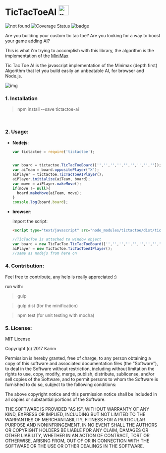 # TicTacToeAI <img src="http://i.imgur.com/341RQXt.png" width="32"  alt="no img" />


<img src="https://travis-ci.org/kinotto/TicTacToeAI.svg?branch=master" alt="not found" /> <img src='https://coveralls.io/repos/github/kinotto/TicTacToeAI/badge.svg' alt='Coverage Status' /> <img id="badge" src="https://david-dm.org/kinotto/TicTacToeAI.svg" alt="badge" class="" data-reactid="77">





Are you building your custom tic tac toe? Are you looking for a way to boost your game adding AI? 

This is what i'm trying to accomplish with this library, the algorithm is the implementation of the <a href="https://en.wikipedia.org/wiki/Minimax#Minimax_algorithm_with_alternate_moves"> MiniMax</a> 

Tic Tac Toe AI is the javascript implementation of the Minimax (depth first) Algorithm that let you build easily an unbeatable AI, for browser and Node.js.




![img](https://thumbs.gfycat.com/AdmiredSecretHornedviper-size_restricted.gif)


### 1. Installation

> npm install --save tictactoe-ai

<br/>


### 2. Usage:


- **Nodejs**:

  
  ```javascript
  var tictactoe = require('tictactoe');
  ```
  
  ```javascript
 
  var board = tictactoe.TicTacToeBoard(['','','','','','','','','']); //empty board flattened
  var aiTeam = board.oppositePlayer("X");
  aiPlayer = tictactoe.TicTacToeAIPlayer();
  aiPlayer.initialize(aiTeam, board);
  var move = aiPlayer.makeMove();
  if(move != null){
    board.makeMove(aiTeam, move);
  }
  console.log(board.board);
  ```

- **browser**:

  import the script:
  ```html
  <script type="text/javascript" src="node_modules/tictactoe/dist/tictactoe.min.js"></script>
  ```
  
  ```javascript
  //TicTacToe is attached to window object
  var board = new TicTacToe.TicTacToeBoard(['','','','','','','','','']);
  aiPlayer = new TicTacToe.TicTacToeAIPlayer();
  //same as nodejs from here on
  ```

### 4. Contribution:
Feel free to contribute, any help is really appreciated :)


run with:

>gulp

>gulp dist (for the minification)

>npm test (for unit testing with mocha)







### 5. License:
MIT License

Copyright (c) 2017 Karim

Permission is hereby granted, free of charge, to any person obtaining a copy
of this software and associated documentation files (the "Software"), to deal
in the Software without restriction, including without limitation the rights
to use, copy, modify, merge, publish, distribute, sublicense, and/or sell
copies of the Software, and to permit persons to whom the Software is
furnished to do so, subject to the following conditions:

The above copyright notice and this permission notice shall be included in all
copies or substantial portions of the Software.

THE SOFTWARE IS PROVIDED "AS IS", WITHOUT WARRANTY OF ANY KIND, EXPRESS OR
IMPLIED, INCLUDING BUT NOT LIMITED TO THE WARRANTIES OF MERCHANTABILITY,
FITNESS FOR A PARTICULAR PURPOSE AND NONINFRINGEMENT. IN NO EVENT SHALL THE
AUTHORS OR COPYRIGHT HOLDERS BE LIABLE FOR ANY CLAIM, DAMAGES OR OTHER
LIABILITY, WHETHER IN AN ACTION OF CONTRACT, TORT OR OTHERWISE, ARISING FROM,
OUT OF OR IN CONNECTION WITH THE SOFTWARE OR THE USE OR OTHER DEALINGS IN THE
SOFTWARE.
